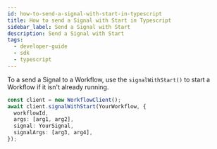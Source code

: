 ```yaml
---
id: how-to-send-a-signal-with-start-in-typescript
title: How to send a Signal with Start in Typescript
sidebar_label: Send a Signal with Start
description: Send a Signal with Start
tags:
  - developer-guide
  - sdk
  - typescript
---
```


To a send a Signal to a Workflow, use the `signalWithStart()` to start a Workflow if it isn't already running.

```typescript
const client = new WorkflowClient();
await client.signalWithStart(YourWorkflow, {
  workflowId,
  args: [arg1, arg2],
  signal: YourSignal,
  signalArgs: [arg3, arg4],
});
```
